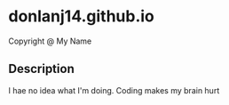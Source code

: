 # donlanj14.github.io
Copyright @ My Name
## Description
I hae no idea what I'm doing. Coding makes my brain hurt
